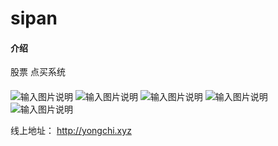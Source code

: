 # sipan

#### 介绍
股票  点买系统

#### 
![输入图片说明](https://gitee.com/colin_2048/readme_img/raw/f1577e428dd1ff426bd4a7e0e45b73d492df538e/index_sipan.png "在这里输入图片标题")
![输入图片说明](https://gitee.com/colin_2048/readme_img/raw/f1577e428dd1ff426bd4a7e0e45b73d492df538e/quote_sipan.png "在这里输入图片标题")
![输入图片说明](https://gitee.com/colin_2048/readme_img/raw/f1577e428dd1ff426bd4a7e0e45b73d492df538e/sipan_admin.png "在这里输入图片标题")
![输入图片说明](https://gitee.com/colin_2048/readme_img/raw/f1577e428dd1ff426bd4a7e0e45b73d492df538e/transaction_sipan.png "在这里输入图片标题")
![输入图片说明](https://gitee.com/colin_2048/readme_img/raw/f1577e428dd1ff426bd4a7e0e45b73d492df538e/user_sipan.png "在这里输入图片标题")

线上地址： http://yongchi.xyz

